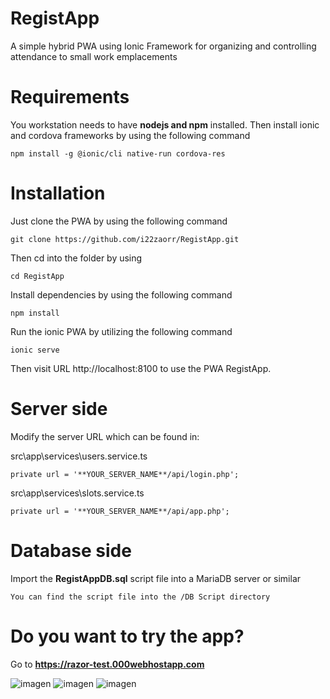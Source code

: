 # RegistApp

A simple hybrid PWA using Ionic Framework for organizing and controlling attendance to small work emplacements

# Requirements

You workstation needs to have **nodejs and npm** installed. Then install ionic and cordova frameworks by using the following command
```
npm install -g @ionic/cli native-run cordova-res
```
# Installation

Just clone the PWA by using the following command
```
git clone https://github.com/i22zaorr/RegistApp.git
```
Then cd into the folder by using
```
cd RegistApp
```
Install dependencies by using the following command
```
npm install
```
Run the ionic PWA by utilizing the following command
```
ionic serve
```
Then visit URL http://localhost:8100 to use the PWA RegistApp.

# Server side

Modify the server URL which can be found in:

src\app\services\users.service.ts
```
private url = '**YOUR_SERVER_NAME**/api/login.php';
```
src\app\services\slots.service.ts
```
private url = '**YOUR_SERVER_NAME**/api/app.php';
```
# Database side

Import the **RegistAppDB.sql** script file into a MariaDB server or similar
```
You can find the script file into the /DB Script directory
```
# Do you want to try the app?

Go to **https://razor-test.000webhostapp.com**

![imagen](https://user-images.githubusercontent.com/81752572/119407253-44563d80-bce4-11eb-848e-9a157e83cd82.png)
![imagen](https://user-images.githubusercontent.com/81752572/119407174-2688d880-bce4-11eb-9d66-fb799a4d2c3b.png)
![imagen](https://user-images.githubusercontent.com/81752572/119407221-3b656c00-bce4-11eb-8f3c-a896fdbc1ef2.png)

